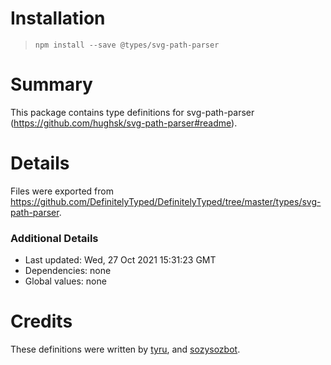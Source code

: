 # Installation
> `npm install --save @types/svg-path-parser`

# Summary
This package contains type definitions for svg-path-parser (https://github.com/hughsk/svg-path-parser#readme).

# Details
Files were exported from https://github.com/DefinitelyTyped/DefinitelyTyped/tree/master/types/svg-path-parser.

### Additional Details
 * Last updated: Wed, 27 Oct 2021 15:31:23 GMT
 * Dependencies: none
 * Global values: none

# Credits
These definitions were written by [tyru](https://github.com/tyru), and [sozysozbot](https://github.com/sozysozbot).
